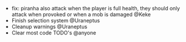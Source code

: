 - fix: piranha also attack when the player is full health, they should only attack when provoked or when a mob is damaged @Keke
- Finish selection system @Uraneptus
- Cleanup warnings @Uraneptus
- Clear most code TODO's @anyone